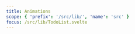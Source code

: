 ```yaml
---
title: Animations
scope: { 'prefix': '/src/lib/', 'name': 'src' }
focus: /src/lib/TodoList.svelte
---
```

